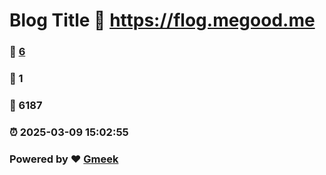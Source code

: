 # Blog Title :link: https://flog.megood.me 
### :page_facing_up: [6](https://flog.megood.me/tag.html) 
### :speech_balloon: 1 
### :hibiscus: 6187 
### :alarm_clock: 2025-03-09 15:02:55 
### Powered by :heart: [Gmeek](https://github.com/Meekdai/Gmeek)
